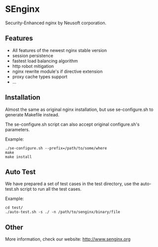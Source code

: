 SEnginx
=======

Security-Enhanced nginx by Neusoft corporation. 


Features
--------

* All features of the newest nginx stable version
* session persistence
* fastest load balancing algorithm
* http robot mitigation
* nginx rewrite module's if directive extension
* proxy cache types support
* ...


Installation
------------

Almost the same as original nginx installation, but use se-configure.sh to generate Makefile instead.

The se-configure.sh script can also accept original configure.sh's parameters.

Example:

    ./se-configure.sh --prefix=/path/to/some/where
    make
    make install


Auto Test
---------

We have prepared a set of test cases in the test directory, use the auto-test.sh script to run all the test cases.

Example:

    cd test/
    ./auto-test.sh -s ./ -n /path/to/senginx/binary/file


Other
-----

More information, check our website: http://www.senginx.org
